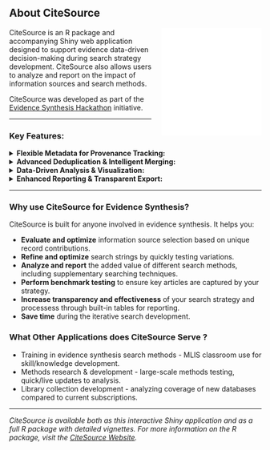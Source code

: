 ## About CiteSource

<img src="CS.gif" width="200" style="float: right; margin-left: 20px; margin-bottom: 10px;"/>


CiteSource is an R package and accompanying Shiny web application designed to support evidence data-driven decision-making during search strategy development. CiteSource also allows users to analyze and report on the impact of information sources and search methods.

CiteSource was developed as part of the [Evidence Synthesis Hackathon](https://www.eshackathon.org/) initiative.

---

### Key Features:

<details>
  <summary><strong>Flexible Metadata for Provenance Tracking:</strong></summary>

> * A core strength of CiteSource is its ability to assign and retain custom metadata to track the *provenance* of each citation – precisely where and how it was found. Users can tag records using three key fields:
>     * `cite_source`: Identify the origin database ('Web of Science', 'Scopus'), platform ('Lens.org'), or the specific search method used ('Citation Searching', 'String_1').
>     * `cite_label`: Track citations through screening phases using standardized terms: `search` (for initial results, benchmarks), `screened` (for records passing title/abstract review), and `final` (for records included in the synthesis after full-text review).
>     * `cite_string`: Add further detail, such as variations in search string syntax tested ('String_1a_truncation'), specific supplementary methods ('Handsearching_JournalX'), or other custom categories relevant to analysis.
> * This detailed tagging enables rigorous analysis of the performance and contribution of each component of your overall search strategy.

</details>

<details>
  <summary><strong>Advanced Deduplication & Intelligent Merging:</strong></summary>

> * CiteSource employs the [`ASySD` (Automated Systematic Search Deduplicator) R package](https://github.com/camaradesuk/ASySD) to perform robust identification and merging of duplicate records.
> * It conducts both *internal deduplication* (identifying duplicates within a single uploaded file/source, resulting in *distinct* records) and *external deduplication* (identifying duplicates across all uploaded files/sources, resulting in the set of *unique* citations).
> * The process uses *intelligent merging*: custom metadata tags (`source`, `label`, `string`) from all identified duplicates are combined onto the primary record, preserving the full discovery history.
> * The most complete bibliographic data (prioritizing DOI, Abstract) across duplicates is retained in the primary record.
> * An optional *manual review* stage presents potential duplicates that fall below the automatic matching threshold, allowing users to confirm or reject merges for maximum accuracy.

</details>

<details>
  <summary><strong>Data-Driven Analysis & Visualization:</strong></summary>

> * Once deduplication is complete, CiteSource offers a suite of analysis and visualization tools designed specifically to speed up the *iterative process* of developing, testing, and validating search strategies:
>     * Visualize Overlap: Use interactive **Heatmaps** (pairwise overlap) and **Upset Plots** (multi-set intersections) to understand shared and unique records across sources, labels, or strings.
>     * Track Phase Progression: Employ the **Phase Analysis plot** (bar chart) to see the flow of unique and duplicate records through screening stages (`search` -> `screened` -> `final`).
>     * Generate Summary Tables: Access quantitative insights via automated tables detailing:
>         * Initial Record counts (showing the impact of internal deduplication).
>         * Record Summaries (detailing unique/overlapping records contributed by each source/method).
>         * Precision/Sensitivity calculations (evaluating source/method performance against the `final` included set).
>         * A detailed, interactive **Record Level Table** for quickly examining and linking to citations .

</details>

<details>
  <summary><strong>Enhanced Reporting & Transparent Export:</strong></summary>

> * CiteSource facilitates *transparent reporting* of search methods and results, aligning with guidelines like PRISMA.
> * Export your final, deduplicated dataset in standard bibliographic formats (`.csv`, `.ris`, `.bib`).
> * The custom metadata is embedded directly into standard fields within the export files (e.g., using C1, C2, C7, C8, DB fields in `.ris` format), providing a clear and reproducible audit trail for your methodology.

</details>

---

### Why use CiteSource for Evidence Synthesis?

CiteSource is built for anyone involved in evidence synthesis. It helps you:

* **Evaluate and optimize** information source selection based on unique record contributions.
* **Refine and optimize** search strings by quickly testing variations.
* **Analyze and report** the added value of different search methods, including supplementary searching techniques.
* **Perform benchmark testing** to ensure key articles are captured by your strategy.
* **Increase transparency and effectiveness** of your search strategy and processess through built-in tables for reporting.
* **Save time** during the iterative search development.

### What Other Applications does CiteSource Serve ?

* Training in evidence synthesis search methods - MLIS classroom use for skill/knowledge development.
* Methods research & development - large-scale methods testing, quick/live updates to analysis.
* Library collection development - analyzing coverage of new databases compared to current subscriptions.

---

*CiteSource is available both as this interactive Shiny application and as a full R package with detailed vignettes. For more information on the R package, visit the [CiteSource Website](https://www.eshackathon.org/CiteSource/).*